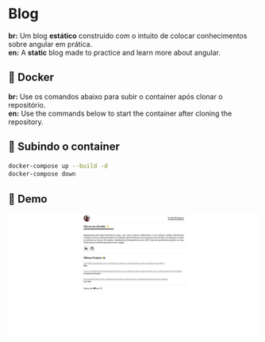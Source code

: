 # Blog

**br:** Um blog **estático** construído com o intuito de colocar conhecimentos sobre angular em prática.<br/>
**en:** A **static** blog made to practice and learn more about angular.

## 🐋 Docker

**br:** Use os comandos abaixo para subir o container após clonar o repositório.  
**en:** Use the commands below to start the container after cloning the repository.

## 🚀 Subindo o container

```sh
docker-compose up --build -d
docker-compose down
```

## 📸 Demo

![Demo](./src/assets/demo.png)
